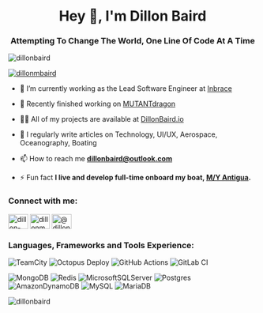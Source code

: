 <h1 align="center">Hey 👋, I'm Dillon Baird</h1>
<h3 align="center">Attempting To Change The World, One Line Of Code At A Time</h3>

<p align="left"> <img src="https://komarev.com/ghpvc/?username=dillonbaird&label=Profile%20views&color=0e75b6&style=flat" alt="dillonbaird" /> </p>

<p align="left"> <a href="https://twitter.com/dillonmbaird" target="blank"><img src="https://img.shields.io/twitter/follow/dillonmbaird?logo=twitter&style=for-the-badge" alt="dillonmbaird" /></a> </p>

- 🔭 I’m currently working as the Lead Software Engineer at [Inbrace](https://Inbrace.com)

- 🚀 Recently finished working on [MUTANTdragon](https://MUTANTdragon.space)

- 👨‍💻 All of my projects are available at [DillonBaird.io](https://DillonBaird.io)

- 📝 I regularly write articles on Technology, UI/UX, Aerospace, Oceanography, Boating

- 📫 How to reach me **dillonbaird@outlook.com**

- ⚡ Fun fact **I live and develop full-time onboard my boat, [M/Y Antigua](https://motoryachtantigua.com).**

<h3 align="left">Connect with me:</h3>
<p align="left">
<a href="https://linkedin.com/in/dillon-baird" target="blank"><img align="center" src="https://raw.githubusercontent.com/rahuldkjain/github-profile-readme-generator/master/src/images/icons/Social/linked-in-alt.svg" alt="dillon-baird" height="30" width="40" /></a>
<a href="https://twitter.com/dillonmbaird" target="blank"><img align="center" src="https://raw.githubusercontent.com/rahuldkjain/github-profile-readme-generator/master/src/images/icons/Social/twitter.svg" alt="dillonmbaird" height="30" width="40" /></a>
<a href="https://medium.com/@dillonbaird" target="blank"><img align="center" src="https://raw.githubusercontent.com/rahuldkjain/github-profile-readme-generator/master/src/images/icons/Social/medium.svg" alt="@dillonbaird" height="30" width="40" /></a>
</p>

<h3 align="left">Languages, Frameworks and Tools Experience:</h3>
<p><img src="https://img.shields.io/badge/teamcity-000000.svg?style=for-the-badge&amp;logo=teamcity&amp;logoColor=white" alt="TeamCity">
<img src="https://img.shields.io/badge/octopus%20deploy-0D80D8?style=for-the-badge&amp;logo=octopusdeploy&amp;logoColor=white" alt="Octopus Deploy">
<img src="https://img.shields.io/badge/github%20actions-%232671E5.svg?style=for-the-badge&amp;logo=githubactions&amp;logoColor=white" alt="GitHub Actions">
<img src="https://img.shields.io/badge/gitlab%20ci-%23181717.svg?style=for-the-badge&amp;logo=gitlab&amp;logoColor=white" alt="GitLab CI"></p>

<p><img src="https://img.shields.io/badge/MongoDB-%234ea94b.svg?style=for-the-badge&amp;logo=mongodb&amp;logoColor=white" alt="MongoDB">
<img src="https://img.shields.io/badge/redis-%23DD0031.svg?style=for-the-badge&amp;logo=redis&amp;logoColor=white" alt="Redis">
<img src="https://img.shields.io/badge/Microsoft%20SQL%20Sever-CC2927?style=for-the-badge&amp;logo=microsoft%20sql%20server&amp;logoColor=white" alt="MicrosoftSQLServer">
<img src="https://img.shields.io/badge/postgres-%23316192.svg?style=for-the-badge&amp;logo=postgresql&amp;logoColor=white" alt="Postgres">
<img src="https://img.shields.io/badge/Amazon%20DynamoDB-4053D6?style=for-the-badge&amp;logo=Amazon%20DynamoDB&amp;logoColor=white" alt="AmazonDynamoDB">
<img src="https://img.shields.io/badge/mysql-%2300f.svg?style=for-the-badge&amp;logo=mysql&amp;logoColor=white" alt="MySQL">
<img src="https://img.shields.io/badge/MariaDB-003545?style=for-the-badge&amp;logo=mariadb&amp;logoColor=white" alt="MariaDB"></p>


<p><img align="center" src="https://github-readme-streak-stats.herokuapp.com/?user=dillonbaird&theme=dark" alt="dillonbaird" /></p>
